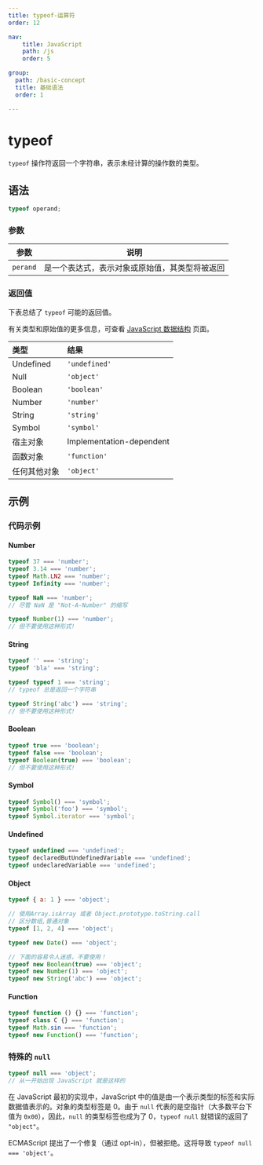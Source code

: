 ```yaml
---
title: typeof-运算符
order: 12

nav:
    title: JavaScript
    path: /js
    order: 5

group:
  path: /basic-concept
  title: 基础语法
  order: 1

---
```


# typeof

`typeof` 操作符返回一个字符串，表示未经计算的操作数的类型。

## 语法

```js
typeof operand;
```

### 参数

| 参数     | 说明                                           |
| -------- | ---------------------------------------------- |
| `perand` | 是一个表达式，表示对象或原始值，其类型将被返回 |

### 返回值

下表总结了 `typeof` 可能的返回值。

有关类型和原始值的更多信息，可查看 [JavaScript 数据结构](https://github.com/tsejx/javascript-guidebooke/blob/master/01_BasicConcept/1_Grammar&Types/3_DataStructures&Types.mdhttps://github.com/tsejx/javascript-guidebooke/blob/master/01_BasicConcept/1_Grammar&Types/3_DataStructures&Types) 页面。

| 类型         | 结果                     |
| :----------- | :----------------------- |
| Undefined    | `'undefined'`            |
| Null         | `'object'`               |
| Boolean      | `'boolean'`              |
| Number       | `'number'`               |
| String       | `'string'`               |
| Symbol       | `'symbol'`               |
| 宿主对象     | Implementation-dependent |
| 函数对象     | `'function'`             |
| 任何其他对象 | `'object'`               |

## 示例

### 代码示例

#### Number

```js
typeof 37 === 'number';
typeof 3.14 === 'number';
typeof Math.LN2 === 'number';
typeof Infinity === 'number';

typeof NaN === 'number';
// 尽管 NaN 是 "Not-A-Number" 的缩写

typeof Number(1) === 'number';
// 但不要使用这种形式!
```

#### String

```js
typeof '' === 'string';
typeof 'bla' === 'string';

typeof typeof 1 === 'string';
// typeof 总是返回一个字符串

typeof String('abc') === 'string';
// 但不要使用这种形式!
```

#### Boolean

```js
typeof true === 'boolean';
typeof false === 'boolean';
typeof Boolean(true) === 'boolean';
// 但不要使用这种形式!
```

#### Symbol

```js
typeof Symbol() === 'symbol';
typeof Symbol('foo') === 'symbol';
typeof Symbol.iterator === 'symbol';
```

#### Undefined

```js
typeof undefined === 'undefined';
typeof declaredButUndefinedVariable === 'undefined';
typeof undeclaredVariable === 'undefined';
```

#### Object

```js
typeof { a: 1 } === 'object';

// 使用Array.isArray 或者 Object.prototype.toString.call
// 区分数组,普通对象
typeof [1, 2, 4] === 'object';

typeof new Date() === 'object';

// 下面的容易令人迷惑，不要使用！
typeof new Boolean(true) === 'object';
typeof new Number(1) === 'object';
typeof new String('abc') === 'object';
```

#### Function

```js
typeof function () {} === 'function';
typeof class C {} === 'function';
typeof Math.sin === 'function';
typeof new Function() === 'function';
```

### 特殊的 `null`

```js
typeof null === 'object';
// 从一开始出现 JavaScript 就是这样的
```

在 JavaScript 最初的实现中，JavaScript 中的值是由一个表示类型的标签和实际数据值表示的。对象的类型标签是 0。由于 `null` 代表的是空指针（大多数平台下值为 `0x00`），因此，`null` 的类型标签也成为了 0，`typeof null` 就错误的返回了 `"object"`。

ECMAScript 提出了一个修复（通过 opt-in），但被拒绝。这将导致 `typeof null === 'object'`。
